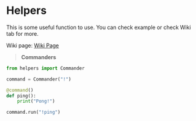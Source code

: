 # Helpers
This is some useful function to use. You can check example or check Wiki tab for more.<br>

Wiki page: [Wiki Page](https://github.com/mmcheng55/Helpers/wiki)
> **Commanders**
```python
from helpers import Commander

command = Commander("!")

@command()
def ping():
    print("Pong!")

command.run("!ping")
```
